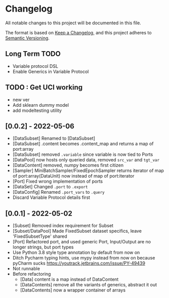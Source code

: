 # Changelog
All notable changes to this project will be documented in this file.

The format is based on [Keep a Changelog](https://keepachangelog.com/en/1.0.0/),
and this project adheres to [Semantic Versioning](https://semver.org/spec/v2.0.0.html).
## Long Term TODO
- Variable protocol DSL
- Enable Generics in Variable Protocol

## TODO : Get UCI working
- new ver
- Add sklearn dummy model
- add modeltesting utility

## [0.0.2] - 2022-05-06
- [DataSubset] Renamed to [DataSubset]
- [DataSubset] .content becomes .content_map and returns a map of port:array
- [DataSubset] removed `.variable` since variable is now tied to Ports
- [DataPool] now hosts only queried data, removed `src_var` and `tgt_var`
- [DataContent] removed, numpy becomes first citizen
- [Sampler] MiniBatchSampler/FixedEpochSampler returns iterator of map of port:array(DataUnit) now
            instead of map of port:iterator
- [Port] Fixed wrong implementation of ports
- [DataSet] Changed `.port` to `.export`
- [DataConfig] Renamed `.port_vars` to `.query`
- Discard Variable Protocol details first

## [0.0.1] - 2022-05-02
- [Subset] Removed index requirement for Subset
- [Subset/DataPool] Made FixedSubset dataset specifics, leave 'FixedSubsetType' shared
- [Port] Refactored port, and used generic Port, Input/Output are no longer strings, but port types
- Use Python 3.8 style type annotation by default from now on
- Ditch Pycharm typing hints, use mypy instead from now on
  because pyCharm sucks https://youtrack.jetbrains.com/issue/PY-49439
- Not runnable
- Before refactoring
    - [Data] content is a map instead of DataContent
    - [DataContents] remove all the variants of generics, abstract it out
    - [DataContents] now a wrapper container of arrays
